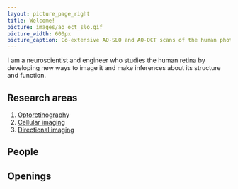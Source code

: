 ```yaml
---
layout: picture_page_right
title: Welcome!
picture: images/ao_oct_slo.gif
picture_width: 600px
picture_caption: Co-extensive AO-SLO and AO-OCT scans of the human photoreceptor mosaic.
---
```


I am a neuroscientist and engineer who studies the human retina by developing new ways to image it and make inferences about its structure and function. 


## Research areas

1. [Optoretinography](optoretinography.html)
2. [Cellular imaging](cellular_imaging.html)
3. [Directional imaging](directional_imaging.html)

## People

## Openings
